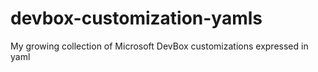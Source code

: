 # devbox-customization-yamls
My growing collection of Microsoft DevBox customizations expressed in yaml
